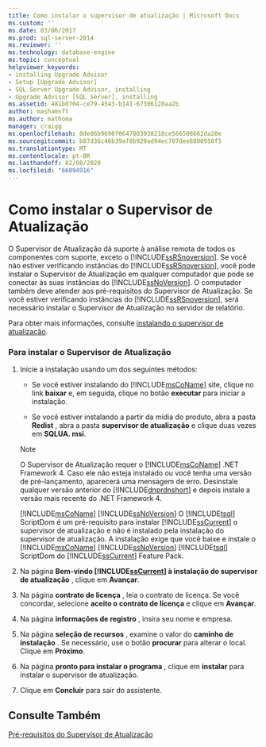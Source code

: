 ```yaml
---
title: Como instalar o supervisor de atualização | Microsoft Docs
ms.custom: ''
ms.date: 03/06/2017
ms.prod: sql-server-2014
ms.reviewer: ''
ms.technology: database-engine
ms.topic: conceptual
helpviewer_keywords:
- installing Upgrade Advisor
- Setup [Upgrade Advisor]
- SQL Server Upgrade Advisor, installing
- Upgrade Advisor [SQL Server], installing
ms.assetid: 481b0704-ce79-4543-b141-67306128aa2b
author: mashamsft
ms.author: mathoma
manager: craigg
ms.openlocfilehash: 0de86b9690f0647803938218ce566508662da20e
ms.sourcegitcommit: b87d36c46b39af8b929ad94ec707dee8800950f5
ms.translationtype: MT
ms.contentlocale: pt-BR
ms.lasthandoff: 02/08/2020
ms.locfileid: "66094916"
---
```

# <a name="how-to-install-upgrade-advisor"></a>Como instalar o Supervisor de Atualização
  O Supervisor de Atualização dá suporte à análise remota de todos os componentes com suporte, exceto o [!INCLUDE[ssRSnoversion](../../includes/ssrsnoversion-md.md)]. Se você não estiver verificando instâncias do [!INCLUDE[ssRSnoversion](../../includes/ssrsnoversion-md.md)], você pode instalar o Supervisor de Atualização em qualquer computador que pode se conectar às suas instâncias do [!INCLUDE[ssNoVersion](../../includes/ssnoversion-md.md)]. O computador também deve atender aos pré-requisitos do Supervisor de Atualização. Se você estiver verificando instâncias do [!INCLUDE[ssRSnoversion](../../includes/ssrsnoversion-md.md)], será necessário instalar o Supervisor de Atualização no servidor de relatório.  
  
 Para obter mais informações, consulte [instalando o supervisor de atualização](../../../2014/sql-server/install/installing-upgrade-advisor.md).  
  
### <a name="to-install-upgrade-advisor"></a>Para instalar o Supervisor de Atualização  
  
1.  Inicie a instalação usando um dos seguintes métodos:  
  
    -   Se você estiver instalando do [!INCLUDE[msCoName](../../includes/msconame-md.md)] site, clique no link **baixar** e, em seguida, clique no botão **executar** para iniciar a instalação.  
  
    -   Se você estiver instalando a partir da mídia do produto, abra a pasta **Redist** , abra a pasta **supervisor de atualização** e clique duas vezes em **SQLUA. msi**.  
  
    > [!NOTE]  
    >  O Supervisor de Atualização requer o [!INCLUDE[msCoName](../../includes/msconame-md.md)] .NET Framework 4. Caso ele não esteja instalado ou você tenha uma versão de pré-lançamento, aparecerá uma mensagem de erro. Desinstale qualquer versão anterior do [!INCLUDE[dnprdnshort](../../includes/dnprdnshort-md.md)] e depois instale a versão mais recente do .NET Framework 4.  
    >   
    >  [!INCLUDE[msCoName](../../includes/msconame-md.md)] [!INCLUDE[ssNoVersion](../../includes/ssnoversion-md.md)] O [!INCLUDE[tsql](../../includes/tsql-md.md)] ScriptDom é um pré-requisito para instalar [!INCLUDE[ssCurrent](../../includes/sscurrent-md.md)] o supervisor de atualização e não é instalado pela instalação do supervisor de atualização. A instalação exige que você baixe e instale o [!INCLUDE[msCoName](../../includes/msconame-md.md)] [!INCLUDE[ssNoVersion](../../includes/ssnoversion-md.md)] [!INCLUDE[tsql](../../includes/tsql-md.md)] ScriptDom do [!INCLUDE[ssCurrent](../../includes/sscurrent-md.md)] Feature Pack.  
  
2.  Na página **Bem-vindo [!INCLUDE[ssCurrent](../../includes/sscurrent-md.md)] à instalação do supervisor de atualização** , clique em **Avançar**.  
  
3.  Na página **contrato de licença** , leia o contrato de licença. Se você concordar, selecione **aceito o contrato de licença** e clique em **Avançar**.  
  
4.  Na página **informações de registro** , insira seu nome e empresa.  
  
5.  Na página **seleção de recursos** , examine o valor do **caminho de instalação** . Se necessário, use o botão **procurar** para alterar o local. Clique em **Próximo**.  
  
6.  Na página **pronto para instalar o programa** , clique em **instalar** para instalar o supervisor de atualização.  
  
7.  Clique em **Concluir** para sair do assistente.  
  
## <a name="see-also"></a>Consulte Também  
 [Pré-requisitos do Supervisor de Atualização](../../../2014/sql-server/install/upgrade-advisor-prerequisites.md)  
  
  
